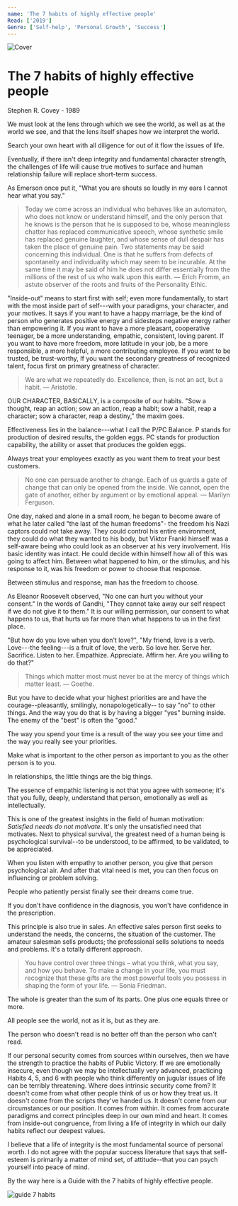 ```yaml
---
name: 'The 7 habits of highly effective people'
Read: ['2019']
Genre: ['Self-help', 'Personal Growth', 'Success']
---
```


![Cover](./assets/the-7-habits-of-highly-effective-people.png)

# The 7 habits of highly effective people

Stephen R. Covey - 1989

We must look at the lens through which we see the world, as well as at the world we see, and that the lens itself shapes how we interpret the world.

Search your own heart with all diligence for out of it flow the issues of life.

Eventually, if there isn't deep integrity and fundamental character strength, the challenges of life will cause true motives to surface and human relationship failure will replace short-term success.

As Emerson once put it, "What you are shouts so loudly in my ears I cannot hear what you say."

> Today we come across an individual who behaves like an automaton, who does not know or understand himself, and the only person that he knows is the person that he is supposed to be, whose meaningless chatter has replaced communicative speech, whose synthetic smile has replaced genuine laughter, and whose sense of dull despair has taken the place of genuine pain. Two statements may be said concerning this individual. One is that he suffers from defects of spontaneity and individuality which may seem to be incurable. At the same time it may be said of him he does not differ essentially from the millions of the rest of us who walk upon this earth.
> — Erich Fromm, an astute observer of the roots and fruits of the Personality Ethic.

"Inside-out" means to start first with self; even more fundamentally, to start with the most inside part of self---with your paradigms, your character, and your
motives. It says if you want to have a happy marriage, be the kind of person who generates positive energy and sidesteps negative energy rather than empowering it. If you want to have a more pleasant, cooperative teenager, be a more understanding, empathic, consistent, loving parent. If you want to have more freedom, more latitude in your job, be a more responsible, a more helpful, a more contributing employee. If you want to be trusted, be trust-worthy, If you want the secondary greatness of recognized talent, focus first on primary greatness of character.

> We are what we repeatedly do. Excellence, then, is not an act, but a habit.
> — Aristotle.

OUR CHARACTER, BASICALLY, is a composite of our habits. "Sow a thought, reap an action; sow an action, reap a habit; sow a habit, reap a character; sow a character, reap a destiny," the maxim goes.

Effectiveness lies in the balance---what I call the P/PC Balance. P stands for production of desired results, the golden eggs. PC stands for production capability, the ability or asset that produces the golden eggs.

Always treat your employees exactly as you want them to treat your best customers.

> No one can persuade another to change. Each of us guards a gate of change that can only be opened from the inside. We cannot, open the gate of another, either by argument or by emotional appeal.
> — Marilyn Ferguson.

One day, naked and alone in a small room, he began to become aware of what he later called "the last of the human freedoms"- the freedom his Nazi captors could not take away. They could control his entire environment, they could do what they wanted to his body, but Viktor Frankl himself was a self-aware being who could look as an observer at his very involvement. His basic identity was intact. He could decide within himself how all of this was going to affect him. Between what happened to him, or the stimulus, and his response to it, was his freedom or power to choose that response.

Between stimulus and response, man has the freedom to choose.

As Eleanor Roosevelt observed, "No one can hurt you without your consent." In the words of Gandhi, "They cannot take away our self respect if we do not give it to them." It is our willing permission, our consent to what happens to us, that hurts us far more than what happens to us in the first place.

"But how do you love when you don't love?", "My friend, love is a verb. Love---the feeling---is a fruit of love, the verb. So love her. Serve her. Sacrifice. Listen to her. Empathize. Appreciate. Affirm her. Are you willing to do that?"

> Things which matter most must never be at the mercy of things which matter least.
> — Goethe.

But you have to decide what your highest priorities are and have the courage--pleasantly, smilingly, nonapologetically-- to say "no" to other things. And the  way you do that is by having a bigger "yes" burning inside. The enemy of the "best" is often the "good."

The way you spend your time is a result of the way you see your time and the way you really see your priorities.

Make what is important to the other person as important to you as the other person is to you.

In relationships, the little things are the big things.

The essence of empathic listening is not that you agree with someone; it's that you fully, deeply, understand that person, emotionally as well as intellectually.

This is one of the greatest insights in the field of human motivation: _Satisfied needs do not motivate_. It's only the unsatisfied need that motivates. Next to physical survival, the greatest need of a human being is psychological survival--to be understood, to be affirmed, to be validated, to be appreciated.

When you listen with empathy to another person, you give that person psychological air. And after that vital need is met, you can then focus on influencing or problem solving.

People who patiently persist finally see their dreams come true.

If you don't have confidence in the diagnosis, you won't have confidence in the prescription.

This principle is also true in sales. An effective sales person first seeks to understand the needs, the concerns, the situation of the customer. The amateur salesman sells products; the professional sells solutions to needs and problems. It's a totally different approach.

> You have control over three things – what you think, what you say, and how you behave. To make a change in your life, you must recognize that these gifts are the most powerful tools you possess in shaping the form of your life.
> — Sonia Friedman.

The whole is greater than the sum of its parts. One plus one equals three or more.

All people see the world, not as it is, but as they are.

The person who doesn't read is no better off than the person who can't read.

If our personal security comes from sources within ourselves, then we have the strength to practice the habits of Public Victory. If we are emotionally insecure, even though we may be intellectually very advanced, practicing Habits 4, 5, and 6 with people who think differently on jugular issues of life can be terribly threatening. 
Where does intrinsic security come from? It doesn't come from what other people think of us or how they treat us. It doesn't come from the scripts they've handed us. It doesn't come from our circumstances or our position. 
It comes from within. It comes from accurate paradigms and correct principles deep in our own mind and heart. It comes from inside-out congruence, from living a life of integrity in which our daily habits reflect our deepest values.

I believe that a life of integrity is the most fundamental source of personal worth. I do not agree with the popular success literature that says that self-esteem is primarily a matter of mind set, of attitude--that you can psych yourself into peace of mind.

By the way here is a Guide with the 7 habits of highly effective people. 

![guide 7 habits](./assets/the-7-habits-of-highly-effective-people-guide.png)